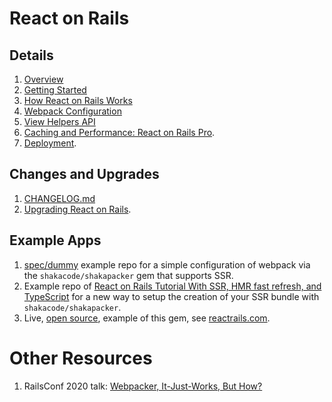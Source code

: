 # React on Rails

## Details
1. [Overview](https://www.shakacode.com/react-on-rails/docs/guides/react-on-rails-overview/)
1. [Getting Started](https://www.shakacode.com/react-on-rails/docs/getting-started/)
1. [How React on Rails Works](https://www.shakacode.com/react-on-rails/docs/guides/how-react-on-rails-works/)
1. [Webpack Configuration](https://www.shakacode.com/react-on-rails/docs/guides/webpack-configuration/)
1. [View Helpers API](https://www.shakacode.com/react-on-rails/docs/api/view-helpers-api/)
1. [Caching and Performance: React on Rails Pro](https://www.shakacode.com/react-on-rails-pro/).
1. [Deployment](https://www.shakacode.com/react-on-rails/docs/guides/deployment/).

## Changes and Upgrades
1. [CHANGELOG.md](https://github.com/shakacode/react_on_rails/tree/master/CHANGELOG.md)
2. [Upgrading React on Rails](https://www.shakacode.com/react-on-rails/docs/guides/upgrading-react-on-rails/#upgrading-to-v12).

## Example Apps
1. [spec/dummy](https://github.com/shakacode/react_on_rails/tree/master/spec/dummy) example repo for a simple configuration of webpack via the `shakacode/shakapacker` gem
that supports SSR.
2. Example repo of [React on Rails Tutorial With SSR, HMR fast refresh, and TypeScript](https://github.com/shakacode/react_on_rails_demo_ssr_hmr) for a new way to setup the creation of your SSR bundle with `shakacode/shakapacker`.
3. Live, [open source](https://github.com/shakacode/react-webpack-rails-tutorial), example of this gem, see [reactrails.com](http://reactrails.com).

# Other Resources
1. RailsConf 2020 talk: [Webpacker, It-Just-Works, But How?](https://www.shakacode.com/blog/railsconf-2020-webpacker-it-just-works-but-how/)
